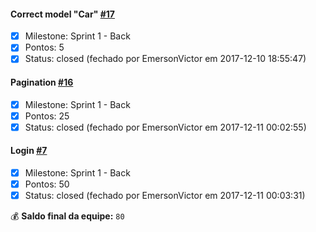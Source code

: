 #### Correct model "Car" [#17](https://github.com/citi-onboarding/rentify/issues/17)
- [x] Milestone: Sprint 1 - Back
- [x] Pontos: 5
- [x] Status: closed (fechado por EmersonVictor em 2017-12-10 18:55:47)
#### Pagination [#16](https://github.com/citi-onboarding/rentify/issues/16)
- [x] Milestone: Sprint 1 - Back
- [x] Pontos: 25
- [x] Status: closed (fechado por EmersonVictor em 2017-12-11 00:02:55)
#### Login [#7](https://github.com/citi-onboarding/rentify/issues/7)
- [x] Milestone: Sprint 1 - Back
- [x] Pontos: 50
- [x] Status: closed (fechado por EmersonVictor em 2017-12-11 00:03:31)

:moneybag: **Saldo final da equipe:** `80`